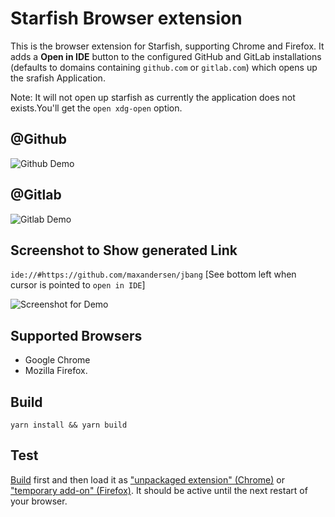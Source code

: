 # Starfish Browser extension


This is the browser extension for Starfish, supporting Chrome and Firefox. It adds a **Open in IDE** button to the configured GitHub and GitLab installations (defaults to domains containing `github.com` or `gitlab.com`) which opens up the srafish Application.

Note: It will not open up starfish as currently the application does not exists.You'll get the `open xdg-open` option.

## @Github
![Github Demo](https://user-images.githubusercontent.com/31308705/78818628-965dd600-79f2-11ea-916e-5ff06ddc7b42.gif)

## @Gitlab
![Gitlab Demo](https://user-images.githubusercontent.com/31308705/78818989-23a12a80-79f3-11ea-87e8-3a2b6abf54f9.gif)

## Screenshot to Show generated Link
`ide://#https://github.com/maxandersen/jbang`
[See bottom left when cursor is pointed to `open in IDE`]

![Screenshot for Demo](https://user-images.githubusercontent.com/31308705/78819496-f6a14780-79f3-11ea-8c4b-52e8a3f28931.png)

## Supported Browsers
* Google Chrome 
* Mozilla Firefox.
## Build

```
yarn install && yarn build
```

## Test

[Build](#build) first and then load it as ["unpackaged extension" (Chrome)](https://developer.chrome.com/extensions/getstarted#unpacked) or ["temporary add-on" (Firefox)](https://blog.mozilla.org/addons/2015/12/23/loading-temporary-add-ons/). It should be active until the next restart of your browser.
